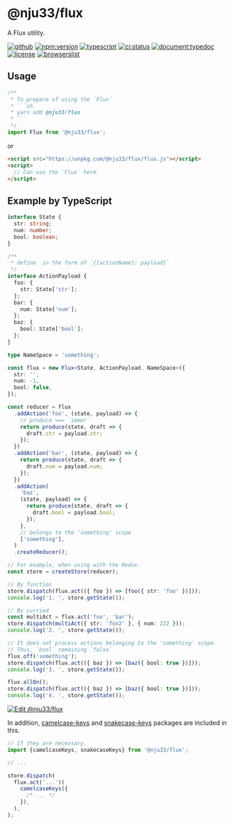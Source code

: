# @nju33/flux

A Flux utility.

[![github](https://badgen.net/badge//nju33,flux/000?icon=github&list=1)](https://github.com/nju33/flux)
[![npm:version](https://badgen.net/npm/v/@nju33/flux?icon=npm&label=)](https://www.npmjs.com/package/@nju33/flux)
[![typescript](https://badgen.net/badge/lang/typescript/0376c6?icon=npm)](https://www.typescriptlang.org/)
[![ci:status](https://badgen.net/circleci/github/nju33/flux)](https://circleci.com/gh/nju33/flux)
[![document:typedoc](https://badgen.net/badge/document/typedoc/9602ff)](https://docs--nju33-flux.netlify.com/)
[![license](https://badgen.net/npm/license/@nju33/flux)](https://github.com/nju33/flux/blob/master/LICENSE)
[![browserslist](https://badgen.net/badge/browserslist/chrome,edge/ffd539?list=1)](https://browserl.ist/?q=last+1+chrome+version%2C+last+1+edge+version)

## Usage

````js
/**
 * To prepare of using the `Flux`
 * ```sh
 * yarn add @nju33/flux
 * ```
 */
import Flux from '@nju33/flux';
````

or

```html
<script src="https://unpkg.com/@nju33/flux/flux.js"></script>
<script>
  // Can use the `Flux` here.
</script>
```

## Example by TypeScript

````ts
interface State {
  str: string;
  num: number;
  bool: boolean;
}

/**
 * define  in the form of `{[actionName]: payload}`
 */
interface ActionPayload {
  foo: {
    str: State['str'];
  };
  bar: {
    num: State['num'];
  };
  baz: {
    bool: State['bool'];
  };
}

type NameSpace = 'something';

const flux = new Flux<State, ActionPayload, NameSpace>({
  str: '',
  num: -1,
  bool: false,
});

const reducer = flux
  .addAction('foo', (state, payload) => {
    // produce === `immer`
    return produce(state, draft => {
      draft.str = payload.str;
    });
  })
  .addAction('bar', (state, payload) => {
    return produce(state, draft => {
      draft.num = payload.num;
    });
  })
  .addAction(
    'baz',
    (state, payload) => {
      return produce(state, draft => {
        draft.bool = payload.bool;
      });
    },
    // belongs to the 'something' scope
    ['something'],
  )
  .createReducer();

// For example, when using with the Redux.
const store = createStore(reducer);

// By function
store.dispatch(flux.act(({ foo }) => [foo({ str: 'foo' })]));
console.log('1. ', store.getState());

// By curried
const multiAct = flux.act('foo', 'bar');
store.dispatch(multiAct({ str: 'foo2' }, { num: 222 }));
console.log('2. ', store.getState());

// It does not process actions belonging to the 'something' scope
// Thus, `bool` remaining `false`
flux.off('something');
store.dispatch(flux.act(({ baz }) => [baz({ bool: true })]));
console.log('3. ', store.getState());

flux.allOn();
store.dispatch(flux.act(({ baz }) => [baz({ bool: true })]));
console.log('4. ', store.getState());

````

[![Edit @nju33/flux](https://codesandbox.io/static/img/play-codesandbox.svg)](https://codesandbox.io/s/52p9oy8lyx?module=%2Fsrc%2Findex.ts)

In addition, [camelcase-keys](https://github.com/sindresorhus/camelcase-keys) and [snakecase-keys](https://github.com/bendrucker/snakecase-keys) packages are included in this.

```ts
// If they are necessary.
import {camelcaseKeys, snakecaseKeys} from '@nju33/flux';

// ...

store.dispatch(
  flux.act('...')(
    camelcaseKeys({
      /* ... */
    }),
  ),
);
```
